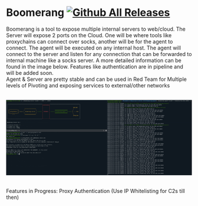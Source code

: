 # Boomerang [![Github All Releases](https://img.shields.io/github/downloads/atom/atom/total.svg)](https://github.com/paranoidninja/Boomerang/releases)
Boomerang is a tool to expose multiple internal servers to web/cloud. The Server will expose 2 ports on the Cloud. One will be where tools like proxychains can connect over socks, another will be for the agent to connect. The agent will be executed on any internal host. The agent will connect to the server and listen for any connection that can be forwarded to internal machine like a socks server. A more detailed information can be found in the image below. Features like authentication are in pipeline and will be added soon. <br/>
Agent & Server are pretty stable and can be used in Red Team for Multiple levels of Pivoting and exposing services to external/other networks<br/><br/>

![Alt text](docs/Boomerang_v0.1.png?raw=true "Boomerang")

<br/>
Features in Progress:
Proxy Authentication (Use IP Whitelisting for C2s till then)

